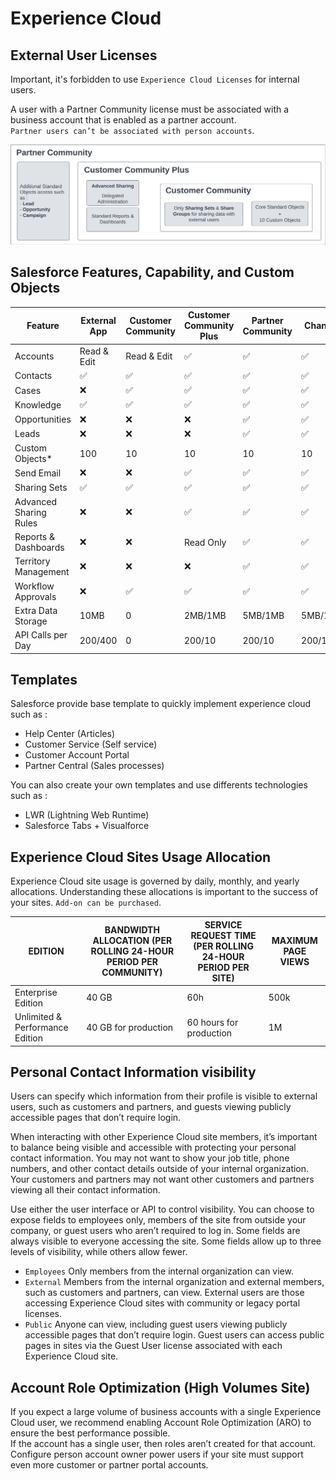 # Experience Cloud

## External User Licenses
Important, it's forbidden to use `Experience Cloud Licenses` for internal users.

A user with a Partner Community license must be associated with a business account that is enabled as a partner account.\
`Partner users can’t be associated with person accounts`.


![Licenses](../../Images/ExperienceCloud_licence_1.png)

## Salesforce Features, Capability, and Custom Objects
|Feature| External App| Customer Community | Customer Community Plus | Partner Community | Channel |
|--|--|--|--|--|--|
| Accounts| Read & Edit| Read & Edit| ✅ | ✅ | ✅ |
| Contacts| ✅| ✅| ✅ | ✅ | ✅ |
| Cases|❌ | ✅| ✅ | ✅ |✅ |
| Knowledge | ✅| ✅| ✅ | ✅ | ✅ |
| Opportunities |❌|❌|❌| ✅ | ✅ |
| Leads|❌|❌|❌| ✅ | ✅ |
| Custom Objects*| 100| 10| 10| 10 | 10|
| Send Email| ❌|❌| ✅| ✅ | ✅ |
| Sharing Sets| ✅| ✅| ✅ | ✅ | ✅ |
| Advanced Sharing Rules |❌|❌| ✅| ✅ | ✅ |
| Reports & Dashboards |❌|❌| Read Only| ✅ | ✅ | ✅ |
| Territory Management|❌|❌|❌|✅|✅
| Workflow Approvals	|❌|✅|✅|✅|✅
| Extra Data Storage | 10MB | 0 | 2MB/1MB | 5MB/1MB | 5MB/1MB
| API Calls per Day | 200/400 | 0 | 200/10 | 200/10 | 200/10


## Templates
Salesforce provide base template to quickly implement experience cloud such as :
- Help Center (Articles)
- Customer Service (Self service)
- Customer Account Portal
- Partner Central (Sales processes)

You can also create your own templates and use differents technologies such as :
- LWR (Lightning Web Runtime)
- Salesforce Tabs + Visualforce

## Experience Cloud Sites Usage Allocation
Experience Cloud site usage is governed by daily, monthly, and yearly allocations. Understanding these allocations is important to the success of your sites. `Add-on can be purchased`.

| EDITION | BANDWIDTH ALLOCATION (PER ROLLING 24-HOUR PERIOD PER COMMUNITY) | SERVICE REQUEST TIME (PER ROLLING 24-HOUR PERIOD PER SITE) | MAXIMUM PAGE VIEWS |
|--|--|--|---|
| Enterprise Edition  | 40 GB | 60h| 500k|
| Unlimited & Performance Edition   | 40 GB for production| 60 hours for production| 1M|

## Personal Contact Information visibility
Users can specify which information from their profile is visible to external users, such as customers and partners, and guests viewing publicly accessible pages that don’t require login.

When interacting with other Experience Cloud site members, it’s important to balance being visible and accessible with protecting your personal contact information. You may not want to show your job title, phone numbers, and other contact details outside of your internal organization. Your customers and partners may not want other customers and partners viewing all their contact information.

Use either the user interface or API to control visibility. You can choose to expose fields to employees only, members of the site from outside your company, or guest users who aren’t required to log in. Some fields are always visible to everyone accessing the site. Some fields allow up to three levels of visibility, while others allow fewer.

- `Employees` Only members from the internal organization can view.
- `External` Members from the internal organization and external members, such as customers and partners, can view. External users are those accessing Experience Cloud sites with community or legacy portal licenses.
- `Public` Anyone can view, including guest users viewing publicly accessible pages that don’t require login. Guest users can access public pages in sites via the Guest User license associated with each Experience Cloud site.


## Account Role Optimization (High Volumes Site)
If you expect a large volume of business accounts with a single Experience Cloud user, we recommend enabling Account Role Optimization (ARO) to ensure the best performance possible.\
If the account has a single user, then roles aren’t created for that account. Configure person account owner power users if your site must support even more customer or partner portal accounts.